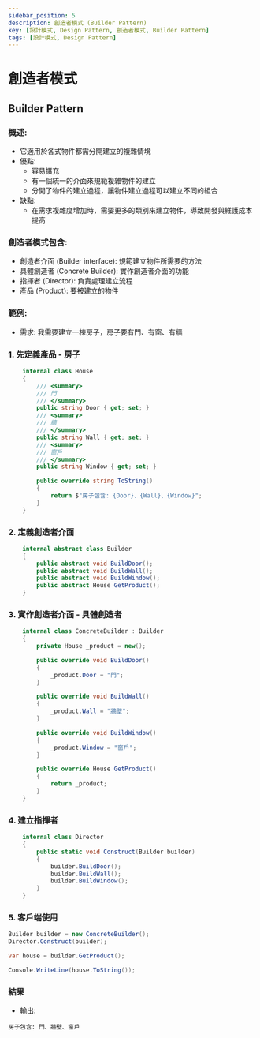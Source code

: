 ```yaml
---
sidebar_position: 5
description: 創造者模式 (Builder Pattern) 
key: [設計模式, Design Pattern, 創造者模式, Builder Pattern]
tags: [設計模式, Design Pattern]
---
```


# 創造者模式
## Builder Pattern
### 概述:

- 它適用於各式物件都需分開建立的複雜情境
- 優點:
  - 容易擴充
  - 有一個統一的介面來規範複雜物件的建立
  - 分開了物件的建立過程，讓物件建立過程可以建立不同的組合
- 缺點:
  - 在需求複雜度增加時，需要更多的類別來建立物件，導致開發與維護成本提高

### 創造者模式包含:

- 創造者介面 (Builder interface): 規範建立物件所需要的方法
- 具體創造者 (Concrete Builder): 實作創造者介面的功能
- 指揮者 (Director): 負責處理建立流程
- 產品 (Product): 要被建立的物件

### 範例:

- 需求: 我需要建立一棟房子，房子要有門、有窗、有牆

### 1. 先定義產品 - 房子

```csharp
    internal class House
    {
        /// <summary>
        /// 門
        /// </summary>
        public string Door { get; set; }
        /// <summary>
        /// 牆
        /// </summary>
        public string Wall { get; set; }
        /// <summary>
        /// 窗戶
        /// </summary>
        public string Window { get; set; }

        public override string ToString()
        {
            return $"房子包含: {Door}、{Wall}、{Window}";
        }
    }
```

### 2. 定義創造者介面

```csharp
    internal abstract class Builder
    {
        public abstract void BuildDoor();
        public abstract void BuildWall();
        public abstract void BuildWindow();
        public abstract House GetProduct();
    }
```

### 3. 實作創造者介面 - 具體創造者

```csharp
    internal class ConcreteBuilder : Builder
    {
        private House _product = new();

        public override void BuildDoor()
        {
            _product.Door = "門";
        }

        public override void BuildWall()
        {
            _product.Wall = "牆壁";
        }

        public override void BuildWindow()
        {
            _product.Window = "窗戶";
        }

        public override House GetProduct()
        {
            return _product;
        }
    }
```

### 4. 建立指揮者

```csharp
    internal class Director
    {
        public static void Construct(Builder builder)
        {
            builder.BuildDoor();
            builder.BuildWall();
            builder.BuildWindow();
        }
    }
```

### 5. 客戶端使用

```csharp
Builder builder = new ConcreteBuilder();
Director.Construct(builder);

var house = builder.GetProduct();

Console.WriteLine(house.ToString());
```

### 結果

- 輸出:

```text
房子包含: 門、牆壁、窗戶
```

